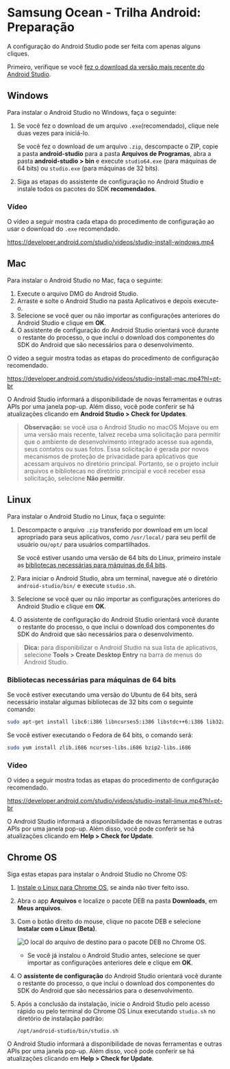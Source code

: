 # Samsung Ocean - Trilha Android: Preparação

A configuração do Android Studio pode ser feita com apenas alguns cliques.

Primeiro, verifique se você [fez o download da versão mais recente do Android Studio](https://developer.android.com/studio?hl=pt-br).

## Windows

Para instalar o Android Studio no Windows, faça o seguinte:

1. Se você fez o download de um arquivo `.exe`(recomendado), clique nele duas vezes para iniciá-lo.

   Se você fez o download de um arquivo `.zip`, descompacte o ZIP, copie a pasta **android-studio** para a pasta **Arquivos de Programas**, abra a pasta **android-studio > bin** e execute `studio64.exe` (para máquinas de 64 bits) ou `studio.exe` (para máquinas de 32 bits).

2. Siga as etapas do assistente de configuração no Android Studio e instale todos os pacotes do SDK **recomendados**.

### Vídeo

O vídeo a seguir mostra cada etapa do procedimento de configuração ao usar o download do `.exe` recomendado.

https://developer.android.com/studio/videos/studio-install-windows.mp4

## Mac

Para instalar o Android Studio no Mac, faça o seguinte:

1. Execute o arquivo DMG do Android Studio.
2. Arraste e solte o Android Studio na pasta Aplicativos e depois execute-o.
3. Selecione se você quer ou não importar as configurações anteriores do Android Studio e clique em **OK**.
4. O assistente de configuração do Android Studio orientará você durante o restante do processo, o que inclui o download dos componentes do SDK do Android que são necessários para o desenvolvimento.

O vídeo a seguir mostra todas as etapas do procedimento de configuração recomendado.

https://developer.android.com/studio/videos/studio-install-mac.mp4?hl=pt-br

O Android Studio informará a disponibilidade de novas ferramentas e outras APIs por uma janela pop-up. Além disso, você pode conferir se há atualizações clicando em **Android Studio > Check for Updates**.

> **Observação:** se você usa o Android Studio no macOS Mojave ou em uma versão mais recente, talvez receba uma solicitação para permitir que o ambiente de desenvolvimento integrado acesse sua agenda, seus contatos ou suas fotos. Essa solicitação é gerada por novos mecanismos de proteção de privacidade para aplicativos que acessam arquivos no diretório principal. Portanto, se o projeto incluir arquivos e bibliotecas no diretório principal e você receber essa solicitação, selecione **Não permitir**.

## Linux

Para instalar o Android Studio no Linux, faça o seguinte:

1. Descompacte o arquivo `.zip` transferido por download em um local apropriado para seus aplicativos, como `/usr/local/` para seu perfil de usuário ou`/opt/` para usuários compartilhados.

   Se você estiver usando uma versão de 64 bits do Linux, primeiro instale as [bibliotecas necessárias para máquinas de 64 bits](https://developer.android.com/studio/install?hl=pt-br#64bit-libs).

2. Para iniciar o Android Studio, abra um terminal, navegue até o diretório `android-studio/bin/` e execute `studio.sh`.

3. Selecione se você quer ou não importar as configurações anteriores do Android Studio e clique em **OK**.

4. O assistente de configuração do Android Studio orientará você durante o restante do processo, o que inclui o download dos componentes do SDK do Android que são necessários para o desenvolvimento.

> **Dica:** para disponibilizar o Android Studio na sua lista de aplicativos, selecione **Tools > Create Desktop Entry** na barra de menus do Android Studio.

### Bibliotecas necessárias para máquinas de 64 bits 

Se você estiver executando uma versão do Ubuntu de 64 bits, será necessário instalar algumas bibliotecas de 32 bits com o seguinte comando:

```bash
sudo apt-get install libc6:i386 libncurses5:i386 libstdc++6:i386 lib32z1 libbz2-1.0:i386
```

Se você estiver executando o Fedora de 64 bits, o comando será:

```bash
sudo yum install zlib.i686 ncurses-libs.i686 bzip2-libs.i686
```

### Vídeo

O vídeo a seguir mostra todas as etapas do procedimento de configuração recomendado.

https://developer.android.com/studio/videos/studio-install-linux.mp4?hl=pt-br

O Android Studio informará a disponibilidade de novas ferramentas e outras APIs por uma janela pop-up. Além disso, você pode conferir se há atualizações clicando em **Help > Check for Update**.

## Chrome OS

Siga estas etapas para instalar o Android Studio no Chrome OS:

1. [Instale o Linux para Chrome OS](https://support.google.com/chromebook/answer/9145439?hl=pt-br), se ainda não tiver feito isso.

2. Abra o app **Arquivos** e localize o pacote DEB na pasta **Downloads**, em **Meus arquivos**.

3. Com o botão direito do mouse, clique no pacote DEB e selecione **Instalar com o Linux (Beta)**.

   ![O local do arquivo de destino para o pacote DEB no Chrome OS.](https://developer.android.com/studio/images/studio-install-chromeos.png?hl=pt-br)

   - Se você já instalou o Android Studio antes, selecione se quer importar as configurações anteriores dele e clique em **OK**.

4. O **assistente de configuração** do Android Studio orientará você durante o restante do processo, o que inclui o download dos componentes do SDK do Android que são necessários para o desenvolvimento.

5. Após a conclusão da instalação, inicie o Android Studio pelo acesso rápido ou pelo terminal do Chrome OS Linux executando `studio.sh` no diretório de instalação padrão:

   `/opt/android-studio/bin/studio.sh`

O Android Studio informará a disponibilidade de novas ferramentas e outras APIs por uma janela pop-up. Além disso, você pode conferir se há atualizações clicando em **Help > Check for Update**.